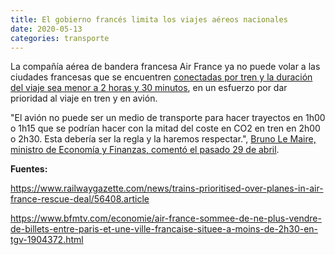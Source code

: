 ```yaml
---
title: El gobierno francés limita los viajes aéreos nacionales
date: 2020-05-13
categories: transporte
---
```


La compañía aérea de bandera francesa Air France ya no puede volar a las ciudades francesas que se encuentren [conectadas por tren y la duración del viaje sea menor a 2 horas y 30 minutos](https://www.railwaygazette.com/news/trains-prioritised-over-planes-in-air-france-rescue-deal/56408.article), en un esfuerzo por dar prioridad al viaje en tren y en avión.

<!--more-->

"El avión no puede ser un medio de transporte para hacer trayectos en 1h00 o 1h15 que se podrían hacer con la mitad del coste en CO2 en tren en 2h00 o 2h30. Esta debería ser la regla y la haremos respectar.", [Bruno Le Maire, ministro de Economía y Finanzas, comentó el pasado 29 de abril](https://www.bfmtv.com/economie/air-france-sommee-de-ne-plus-vendre-de-billets-entre-paris-et-une-ville-francaise-situee-a-moins-de-2h30-en-tgv-1904372.html).

**Fuentes:**

https://www.railwaygazette.com/news/trains-prioritised-over-planes-in-air-france-rescue-deal/56408.article

https://www.bfmtv.com/economie/air-france-sommee-de-ne-plus-vendre-de-billets-entre-paris-et-une-ville-francaise-situee-a-moins-de-2h30-en-tgv-1904372.html

